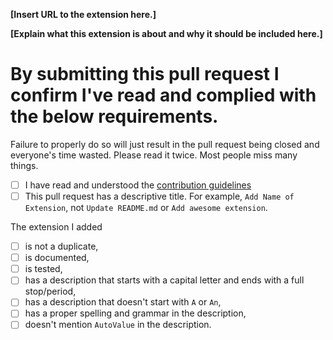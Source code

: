 <!-- Please fill in the **bold** fields -->

**[Insert URL to the extension here.]**

**[Explain what this extension is about and why it should be included here.]**


<!-- DO NOT MODIFY THE FOLLOWING PART, SUBMIT IT AS IS AND MARK PROPER TASKS AS COMPLETED -->

# By submitting this pull request I confirm I've read and complied with the below requirements.

Failure to properly do so will just result in the pull request being closed and everyone's time wasted. Please read it twice. Most people miss many things.

- [ ] I have read and understood the [contribution guidelines](.github/CONTRIBUTING.md)
- [ ] This pull request has a descriptive title. For example, `Add Name of Extension`, not `Update README.md` or `Add awesome extension`.

The extension I added
  - [ ] is not a duplicate,
  - [ ] is documented,
  - [ ] is tested,
  - [ ] has a description that starts with a capital letter and ends with a full stop/period,
  - [ ] has a description that doesn't start with `A` or `An`,
  - [ ] has a proper spelling and grammar in the description,
  - [ ] doesn't mention `AutoValue` in the description.

